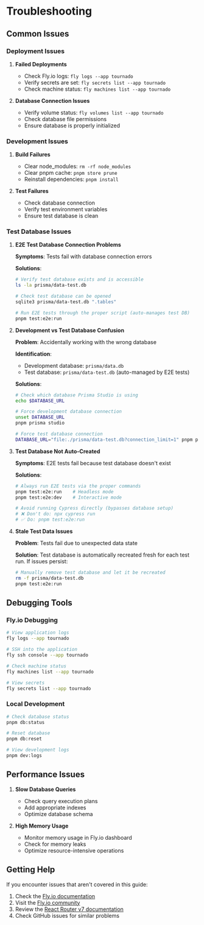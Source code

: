 # Troubleshooting

## Common Issues

### Deployment Issues

1. **Failed Deployments**

   - Check Fly.io logs: `fly logs --app tournado`
   - Verify secrets are set: `fly secrets list --app tournado`
   - Check machine status: `fly machines list --app tournado`

2. **Database Connection Issues**
   - Verify volume status: `fly volumes list --app tournado`
   - Check database file permissions
   - Ensure database is properly initialized

### Development Issues

1. **Build Failures**

   - Clear node_modules: `rm -rf node_modules`
   - Clear pnpm cache: `pnpm store prune`
   - Reinstall dependencies: `pnpm install`

2. **Test Failures**
   - Check database connection
   - Verify test environment variables
   - Ensure test database is clean

### Test Database Issues

1. **E2E Test Database Connection Problems**

   **Symptoms**: Tests fail with database connection errors

   **Solutions**:

   ```sh
   # Verify test database exists and is accessible
   ls -la prisma/data-test.db

   # Check test database can be opened
   sqlite3 prisma/data-test.db ".tables"

   # Run E2E tests through the proper script (auto-manages test DB)
   pnpm test:e2e:run
   ```

2. **Development vs Test Database Confusion**

   **Problem**: Accidentally working with the wrong database

   **Identification**:

   - Development database: `prisma/data.db`
   - Test database: `prisma/data-test.db` (auto-managed by E2E tests)

   **Solutions**:

   ```sh
   # Check which database Prisma Studio is using
   echo $DATABASE_URL

   # Force development database connection
   unset DATABASE_URL
   pnpm prisma studio

   # Force test database connection
   DATABASE_URL="file:./prisma/data-test.db?connection_limit=1" pnpm prisma studio
   ```

3. **Test Database Not Auto-Created**

   **Symptoms**: E2E tests fail because test database doesn't exist

   **Solutions**:

   ```sh
   # Always run E2E tests via the proper commands
   pnpm test:e2e:run    # Headless mode
   pnpm test:e2e:dev    # Interactive mode

   # Avoid running Cypress directly (bypasses database setup)
   # ❌ Don't do: npx cypress run
   # ✅ Do: pnpm test:e2e:run
   ```

4. **Stale Test Data Issues**

   **Problem**: Tests fail due to unexpected data state

   **Solution**: Test database is automatically recreated fresh for each test run. If issues persist:

   ```sh
   # Manually remove test database and let it be recreated
   rm -f prisma/data-test.db
   pnpm test:e2e:run
   ```

## Debugging Tools

### Fly.io Debugging

```sh
# View application logs
fly logs --app tournado

# SSH into the application
fly ssh console --app tournado

# Check machine status
fly machines list --app tournado

# View secrets
fly secrets list --app tournado
```

### Local Development

```sh
# Check database status
pnpm db:status

# Reset database
pnpm db:reset

# View development logs
pnpm dev:logs
```

## Performance Issues

1. **Slow Database Queries**

   - Check query execution plans
   - Add appropriate indexes
   - Optimize database schema

2. **High Memory Usage**
   - Monitor memory usage in Fly.io dashboard
   - Check for memory leaks
   - Optimize resource-intensive operations

## Getting Help

If you encounter issues that aren't covered in this guide:

1. Check the [Fly.io documentation](https://fly.io/docs/)
2. Visit the [Fly.io community](https://community.fly.io/)
3. Review the [React Router v7 documentation](https://reactrouter.com/docs)
4. Check GitHub issues for similar problems
